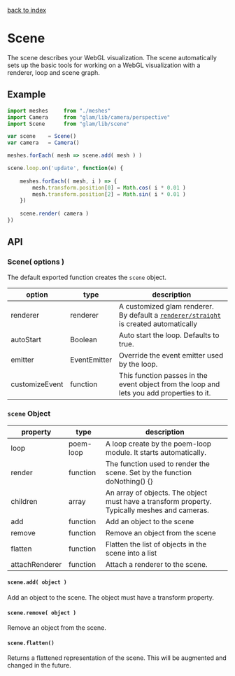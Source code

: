 [back to index](./index.md)
# Scene

The scene describes your WebGL visualization. The scene automatically sets up the basic tools for working on a WebGL visualization with a renderer, loop and scene graph.

## Example

```js
import meshes     from "./meshes"
import Camera     from "glam/lib/camera/perspective"
import Scene      from "glam/lib/scene"

var scene    = Scene()
var camera   = Camera()

meshes.forEach( mesh => scene.add( mesh ) )

scene.loop.on('update', function(e) {
	
	meshes.forEach(( mesh, i ) => {
		mesh.transform.position[0] = Math.cos( i * 0.01 )
		mesh.transform.position[2] = Math.sin( i * 0.01 )
	})
	
	scene.render( camera )
})
```

## API

### Scene( options )

The default exported function creates the `scene` object. 

| option         | type         | description |
| -------------- | ------------ | ----------- |
| renderer       | renderer     | A customized glam renderer. By default a [`renderer/straight`](./renderer-straight.md) is created automatically |
| autoStart      | Boolean      | Auto start the loop. Defaults to true. |
| emitter        | EventEmitter | Override the event emitter used by the loop. |
| customizeEvent | function     | This function passes in the event object from the loop and lets you add properties to it. |

### `scene` Object

| property       | type      | description |
| -------------- | ----------| ----------- |
| loop           | poem-loop | A loop create by the poem-loop module. It starts automatically. |
| render         | function  | The function used to render the scene. Set by the function doNothing() {}
| children       | array     | An array of objects. The object must have a transform property. Typically meshes and cameras. |
| add            | function  | Add an object to the scene |
| remove         | function  | Remove an object from the scene |
| flatten        | function  | Flatten the list of objects in the scene into a list |
| attachRenderer | function  | Attach a renderer to the scene. |

#### `scene.add( object )`

Add an object to the scene. The object must have a transform property.

#### `scene.remove( object )`

Remove an object from the scene.

#### `scene.flatten()`

Returns a flattened representation of the scene. This will be augmented and changed in the future.

